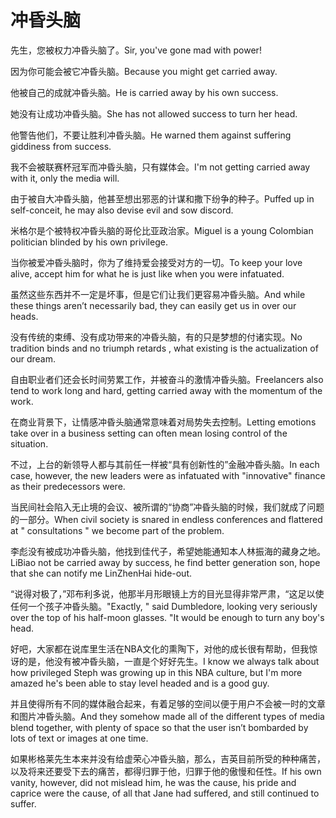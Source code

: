# 冲昏头脑

<p><span class="chinese">先生，您被权力冲昏头脑了。</span><span class="english">Sir, you've gone mad with power!</span></p>

<p><span class="chinese">因为你可能会被它冲昏头脑。</span><span class="english">Because you might get carried away.</span></p>

<p><span class="chinese">他被自己的成就冲昏头脑。</span><span class="english">He is carried away by his own success.</span></p>

<p><span class="chinese">她没有让成功冲昏头脑。</span><span class="english">She has not allowed success to turn her head.</span></p>

<p><span class="chinese">他警告他们，不要让胜利冲昏头脑。</span><span class="english">He warned them against suffering giddiness from success.</span></p>

<p><span class="chinese">我不会被联赛杯冠军而冲昏头脑，只有媒体会。</span><span class="english">I'm not getting carried away with it, only the media will.</span></p>

<p><span class="chinese">由于被自大冲昏头脑，他甚至想出邪恶的计谋和撒下纷争的种子。</span><span class="english">Puffed up in self-conceit, he may also devise evil and sow discord.</span></p>

<p><span class="chinese">米格尔是个被特权冲昏头脑的哥伦比亚政治家。</span><span class="english">Miguel is a young Colombian politician blinded by his own privilege.</span></p>

<p><span class="chinese">当你被爱冲昏头脑时，你为了维持爱会接受对方的一切。</span><span class="english">To keep your love alive, accept him for what he is just like when you were infatuated.</span></p>

<p><span class="chinese">虽然这些东西并不一定是坏事，但是它们让我们更容易冲昏头脑。</span><span class="english">And while these things aren’t necessarily bad, they can easily get us in over our heads.</span></p>

<p><span class="chinese">没有传统的束缚、没有成功带来的冲昏头脑，有的只是梦想的付诸实现。</span><span class="english">No tradition binds and no triumph retards , what existing is the actualization of our dream.</span></p>

<p><span class="chinese">自由职业者们还会长时间劳累工作，并被奋斗的激情冲昏头脑。</span><span class="english">Freelancers also tend to work long and hard, getting carried away with the momentum of the work.</span></p>

<p><span class="chinese">在商业背景下，让情感冲昏头脑通常意味着对局势失去控制。</span><span class="english">Letting emotions take over in a business setting can often mean losing control of the situation.</span></p>

<p><span class="chinese">不过，上台的新领导人都与其前任一样被“具有创新性的”金融冲昏头脑。</span><span class="english">In each case, however, the new leaders were as infatuated with "innovative" finance as their predecessors were.</span></p>

<p><span class="chinese">当民间社会陷入无止境的会议、被所谓的“协商”冲昏头脑的时候，我们就成了问题的一部分。</span><span class="english">When civil society is snared in endless conferences and flattered at " consultations " we become part of the problem.</span></p>

<p><span class="chinese">李彪没有被成功冲昏头脑，他找到佳代子，希望她能通知本人林振海的藏身之地。</span><span class="english">LiBiao not be carried away by success, he find better generation son, hope that she can notify me LinZhenHai hide-out.</span></p>

<p><span class="chinese">“说得对极了，”邓布利多说，他那半月形眼镜上方的目光显得非常严肃，“这足以使任何一个孩子冲昏头脑。</span><span class="english">"Exactly, " said Dumbledore, looking very seriously over the top of his half-moon glasses. "It would be enough to turn any boy's head.</span></p>

<p><span class="chinese">好吧，大家都在说库里生活在NBA文化的熏陶下，对他的成长很有帮助，但我惊讶的是，他没有被冲昏头脑，一直是个好好先生。</span><span class="english">I know we always talk about how privileged Steph was growing up in this NBA culture, but I'm more amazed he's been able to stay level headed and is a good guy.</span></p>

<p><span class="chinese">并且使得所有不同的媒体融合起来，有着足够的空间以便于用户不会被一时的文章和图片冲昏头脑。</span><span class="english">And they somehow made all of the different types of media blend together, with plenty of space so that the user isn’t bombarded by lots of text or images at one time.</span></p>

<p><span class="chinese">如果彬格莱先生本来并没有给虚荣心冲昏头脑，那么，吉英目前所受的种种痛苦，以及将来还要受下去的痛苦，都得归罪于他，归罪于他的傲慢和任性。</span><span class="english">If his own vanity, however, did not mislead him, he was the cause, his pride and caprice were the cause, of all that Jane had suffered, and still continued to suffer.</span></p>

